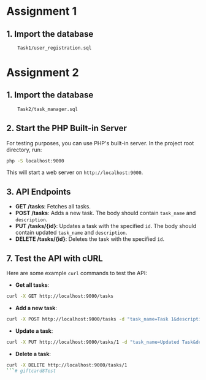 # Assignment 1

## 1. Import the database

```bash
    Task1/user_registration.sql
```

# Assignment 2

## 1. Import the database

```bash
    Task2/task_manager.sql
```

## 2. Start the PHP Built-in Server

For testing purposes, you can use PHP's built-in server. In the project root directory, run:

```bash
php -S localhost:9000
```

This will start a web server on `http://localhost:9000`.

## 3. API Endpoints

- **GET /tasks**: Fetches all tasks.
- **POST /tasks**: Adds a new task. The body should contain `task_name` and `description`.
- **PUT /tasks/{id}**: Updates a task with the specified `id`. The body should contain updated `task_name` and `description`.
- **DELETE /tasks/{id}**: Deletes the task with the specified `id`.

## 7. Test the API with cURL

Here are some example `curl` commands to test the API:

- **Get all tasks**:

```bash
curl -X GET http://localhost:9000/tasks
```

- **Add a new task**:

```bash
curl -X POST http://localhost:9000/tasks -d "task_name=Task 1&description=This is a new task"
```

- **Update a task**:

```bash
curl -X PUT http://localhost:9000/tasks/1 -d "task_name=Updated Task&description=Updated description"
```

- **Delete a task**:

```bash
curl -X DELETE http://localhost:9000/tasks/1
```# giftcard8Test
